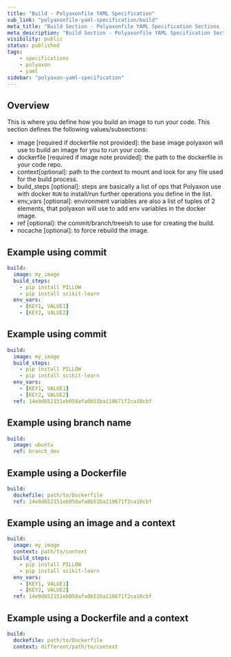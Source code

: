```yaml
---
title: "Build - Polyaxonfile YAML Specification"
sub_link: "polyaxonfile-yaml-specification/build"
meta_title: "Build Section - Polyaxonfile YAML Specification Sections - Polyaxon References"
meta_description: "Build Section - Polyaxonfile YAML Specification Sections."
visibility: public
status: published
tags:
    - specifications
    - polyaxon
    - yaml
sidebar: "polyaxon-yaml-specification"
---
```


## Overview

This is where you define how you build an image to run your code.
This section defines the following values/subsections:

 * image [required if dockerfile not provided]: the base image polyaxon will use to build an image for you to run your code.
 * dockerfile [required if image note provided]: the path to the dockerfile in your code repo.
 * context[optional]: path to the context to mount and look for any file used for the build process.
 * build_steps [optional]: steps are basically a list of ops that Polyaxon use with docker
 `RUN` to install/run further operations you define in the list.
 * env_vars [optional]: environment variables are also a list of tuples of 2 elements, that polyaxon will use to add env variables in the docker image.
 * ref [optional]: the commit/branch/treeish to use for creating the build.
 * nocache [optional]: to force rebuild the image. 

## Example using commit

```yaml
build:
  image: my_image
  build_steps:
    - pip install PILLOW
    - pip install scikit-learn
  env_vars:
    - [KEY1, VALUE1]
    - [KEY2, VALUE2]
```

## Example using commit

```yaml
build:
  image: my_image
  build_steps:
    - pip install PILLOW
    - pip install scikit-learn
  env_vars:
    - [KEY1, VALUE1]
    - [KEY2, VALUE2]
  ref: 14e9d652151eb058afa0b51ba110671f2ca10cbf
```

## Example using branch name

```yaml
build:
  image: ubuntu
  ref: branch_dev
```

## Example using a Dockerfile


```yaml
build:
  dockefile: path/to/Dockerfile
  ref: 14e9d652151eb058afa0b51ba110671f2ca10cbf
```

## Example using an image and a context


```yaml
build:
  image: my_image
  context: path/to/context
  build_steps:
    - pip install PILLOW
    - pip install scikit-learn
  env_vars:
    - [KEY1, VALUE1]
    - [KEY2, VALUE2]
  ref: 14e9d652151eb058afa0b51ba110671f2ca10cbf
```

## Example using a Dockerfile and a context


```yaml
build:
  dockefile: path/to/Dockerfile
  context: different/path/to/context
```
